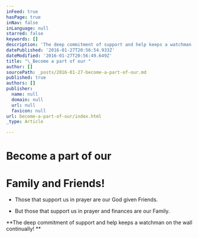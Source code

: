 ```yaml
---
inFeed: true
hasPage: true
inNav: false
inLanguage: null
starred: false
keywords: []
description: 'The deep commitment of support and help keeps a watchman on the wall continually!  '
datePublished: '2016-01-27T20:56:54.933Z'
dateModified: '2016-01-27T20:56:49.649Z'
title: "\_Become a part of our "
author: []
sourcePath: _posts/2016-01-27-become-a-part-of-our.md
published: true
authors: []
publisher:
  name: null
  domain: null
  url: null
  favicon: null
url: become-a-part-of-our/index.html
_type: Article

---
```

# Become a part of our 

# Family and Friends!

* Those that support us in prayer are our God given Friends. 

* But those that support us in prayer and finances are our Family. 

**The deep commitment of support and help keeps a watchman on the wall continually!  **